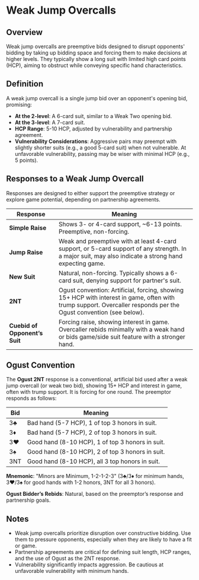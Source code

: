 # Weak Jump Overcalls

## Overview
Weak jump overcalls are preemptive bids designed to disrupt opponents' bidding by taking up bidding space and forcing them to make decisions at higher levels. They typically show a long suit with limited high card points (HCP), aiming to obstruct while conveying specific hand characteristics.

## Definition
A weak jump overcall is a single jump bid over an opponent's opening bid, promising:
- **At the 2-level**: A 6-card suit, similar to a Weak Two opening bid.
- **At the 3-level**: A 7-card suit.
- **HCP Range**: 5-10 HCP, adjusted by vulnerability and partnership agreement.
- **Vulnerability Considerations**: Aggressive pairs may preempt with slightly shorter suits (e.g., a good 5-card suit) when not vulnerable. At unfavorable vulnerability, passing may be wiser with minimal HCP (e.g., 5 points).

## Responses to a Weak Jump Overcall
Responses are designed to either support the preemptive strategy or explore game potential, depending on partnership agreements.

| **Response**          | **Meaning**                                                                 |
|-----------------------|-----------------------------------------------------------------------------|
| **Simple Raise**      | Shows 3- or 4-card support, ~6-13 points. Preemptive, non-forcing.           |
| **Jump Raise**        | Weak and preemptive with at least 4-card support, or 5-card support of any strength. In a major suit, may also indicate a strong hand expecting game. |
| **New Suit**          | Natural, non-forcing. Typically shows a 6-card suit, denying support for partner's suit. |
| **2NT**               | Ogust convention: Artificial, forcing, showing 15+ HCP with interest in game, often with trump support. Overcaller responds per the Ogust convention (see below). |
| **Cuebid of Opponent’s Suit** | Forcing raise, showing interest in game. Overcaller rebids minimally with a weak hand or bids game/side suit feature with a stronger hand. |

## Ogust Convention
The **Ogust 2NT** response is a conventional, artificial bid used after a weak jump overcall (or weak two bid), showing 15+ HCP and interest in game, often with trump support. It is forcing for one round. The preemptor responds as follows:

| **Bid** | **Meaning**                                      |
|---------|--------------------------------------------------|
| 3♣      | Bad hand (5-7 HCP), 1 of top 3 honors in suit.   |
| 3♦      | Bad hand (5-7 HCP), 2 of top 3 honors in suit.   |
| 3♥      | Good hand (8-10 HCP), 1 of top 3 honors in suit. |
| 3♠      | Good hand (8-10 HCP), 2 of top 3 honors in suit. |
| 3NT     | Good hand (8-10 HCP), all 3 top honors in suit.  |

**Mnemonic**: "Minors are Minimum, 1-2-1-2-3" (3♣/3♦ for minimum hands, 3♥/3♠ for good hands with 1-2 honors, 3NT for all 3 honors).

**Ogust Bidder’s Rebids**: Natural, based on the preemptor’s response and partnership goals.

## Notes
- Weak jump overcalls prioritize disruption over constructive bidding. Use them to pressure opponents, especially when they are likely to have a fit or game.
- Partnership agreements are critical for defining suit length, HCP ranges, and the use of Ogust as the 2NT response.
- Vulnerability significantly impacts aggression. Be cautious at unfavorable vulnerability with minimum hands.
